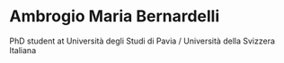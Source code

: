 # Ambrogio Maria Bernardelli
PhD student at Università degli Studi di Pavia / Università della Svizzera Italiana
